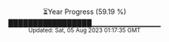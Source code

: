 <p align="center">
⏳Year Progress (59.19 %) <br>
█████████████████▁▁▁▁▁▁▁▁▁▁▁▁▁ <br>
<sub>Updated: Sat, 05 Aug 2023 01:17:35 GMT</sub>
</p>


